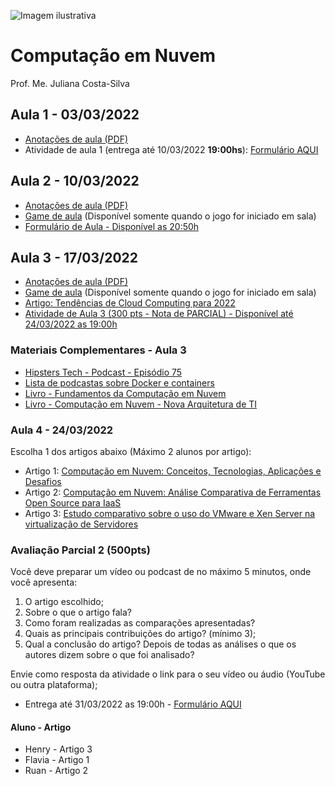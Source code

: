 ![Imagem ilustrativa](https://encrypted-tbn0.gstatic.com/images?q=tbn:ANd9GcQDZhInSAN_yIGCoX3gIbCkqVhJthg4uNTRMg&usqp=CAU)

# Computação em Nuvem
Prof. Me. Juliana Costa-Silva


## Aula 1 - 03/03/2022

- [Anotações de aula (PDF)](https://github.com/costasilvati/CompuNuvem/blob/main/anotacoes_de_aula/aula1_ComputacaoEmNuvem_2022_1.pdf)
- Atividade de aula 1 (entrega até 10/03/2022 **19:00hs**): [Formulário AQUI](https://forms.office.com/r/CcyxBP4XaZ)


## Aula 2 - 10/03/2022

- [Anotações de aula (PDF)](https://github.com/costasilvati/CompuNuvem/blob/main/anotacoes_de_aula/aula2_ComputacaoEmNuvem_2022_1.pdf)
- [Game de aula](https://create.kahoot.it/details/1c354180-3ee8-4f7f-bc17-0d843f348c07) (Disponível somente quando o jogo for iniciado em sala)
- [Formulário de Aula - Disponível as 20:50h](https://forms.office.com/r/7YKdaRKxHf)

## Aula 3 - 17/03/2022

- [Anotações de aula (PDF)](https://github.com/costasilvati/CompuNuvem/blob/main/anotacoes_de_aula/aula3_ComputacaoEmNuvem_2022_1.pdf)
- [Game de aula](https://www.kahoot.it) (Disponível somente quando o jogo for iniciado em sala)
- [Artigo: Tendências de Cloud Computing para 2022](https://www.terra.com.br/noticias/tecnologia/conheca-as-tendencias-tecnologicas-em-nuvem-para-2022,4bc56042f4c143ba7b1921c0687ea5c0uouwch32.html)
- [Atividade de Aula 3 (300 pts - Nota de PARCIAL) - Disponível até 24/03/2022 as 19:00h](https://forms.office.com/r/taxd26iGy2)

### Materiais Complementares - Aula 3
- [Hipsters Tech - Podcast - Episódio 75](https://hipsters.tech/containers-e-docker-hipsters-75/)
- [Lista de podcastas sobre Docker e containers](https://hipsters.tech/tag/docker/)
- [Livro - Fundamentos da Computação em Nuvem](https://www.google.com.br/books/edition/Fundamentos_da_computa%C3%A7%C3%A3o_em_nuvem/F4ZIDwAAQBAJ?hl=pt-BR&gbpv=1&dq=livros+computa%C3%A7%C3%A3o+em+nuvem&printsec=frontcover)
- [Livro - Computação em Nuvem - Nova Arquitetura de TI](https://www.google.com.br/books/edition/Computa%C3%A7%C3%A3o_em_Nuvem/d9RkCgAAQBAJ?hl=pt-BR&gbpv=1&dq=livros%20computa%C3%A7%C3%A3o%20em%20nuvem&pg=PA91&printsec=frontcover&bsq=livros%20computa%C3%A7%C3%A3o%20em%20nuvem)

### Aula 4 - 24/03/2022

Escolha 1 dos artigos abaixo (Máximo 2 alunos por artigo):

- Artigo 1: [Computação em Nuvem: Conceitos, Tecnologias, Aplicações e Desafios](https://github.com/costasilvati/CompuNuvem/blob/main/Materiais_de_apoio/computacao_nuvem-with-cover-page.pdf)
- Artigo 2: [Computação em Nuvem: Análise Comparativa de Ferramentas Open Source para IaaS](https://github.com/costasilvati/CompuNuvem/blob/main/Materiais_de_apoio/THOME_ERRC_2013.pdf)
- Artigo 3: [Estudo comparativo sobre o uso do VMware e Xen Server na virtualização de Servidores](https://github.com/costasilvati/CompuNuvem/blob/main/Materiais_de_apoio/EstudocomparativosobreousodoVMwareeXenServernavirtualizaodeServidores.pdf)

### Avaliação Parcial 2 (500pts)
Você deve preparar um vídeo ou podcast de no máximo 5 minutos, onde você apresenta:
1. O artigo escolhido;
2. Sobre o que o artigo fala?
3. Como foram realizadas as comparações apresentadas?
4. Quais as principais contribuições do artigo? (mínimo 3);
4. Qual a conclusão do artigo? Depois de todas as análises o que os autores dizem sobre o que foi analisado?

Envie como resposta da atividade o link para o seu vídeo ou áudio (YouTube ou outra plataforma);
- Entrega até 31/03/2022 as 19:00h - [Formulário AQUI](https://forms.office.com/r/YkmPPKc22T)

#### Aluno - Artigo
- Henry  - Artigo 3
- Flavia - Artigo 1
- Ruan   - Artigo 2
